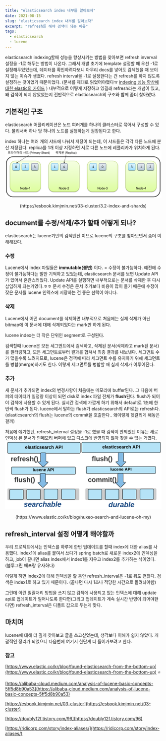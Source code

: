 ```yaml
---
title: "elasticsearch index 내부를 알아보자"
date: 2021-08-15
slug: "elasticsearch index 내부를 알아보자"
excerpt: "refresh를 해야 검색이 되는 이유"
tags:
  - elasticsearch
  - lucene
---
```

elasticsearch indexing할때 성능을 향상시키는 방법을 찾아보면 refresh inverval 설정을 -1로 해두는 방법이 나온다. 그래서 개발 초기에 template 설정할 때 우선 -1로 설정해두었었는데, 데이터를 확인하려다보니 아무리 docs를 넣어도 검색했을 때 보이지 않는 이슈가 생겼다. refresh interval을 -1로 설정한다는 건 refresh를 하지 않도록 설정하는 것이었기 때문이었다. (문서를 제대로 읽었어야했다ㅠ [indexing 성능 향상에 대한 elastic의 가이드]([https://www.elastic.co/guide/en/elasticsearch/reference/current/tune-for-indexing-speed.html](https://www.elastic.co/guide/en/elasticsearch/reference/current/tune-for-indexing-speed.html)) ) 내부적으로 어떻게 저장하고 있길래 refresh라는 개념이 있고, 왜 검색이 되지 않았었는지 전반적으로 elasticsearch의 구조와 함께 좀더 찾아봤다.

## 기본적인 구조

elasticsearch 어플리케이션은 노드 여러개를 하나의 클러스터로 묶어서 구성할 수 있다. 물리서버 하나 당 하나의 노드를 실행하는게 권장된다고 한다. 

index 하나는 여러 개의 샤드에 나눠서 저장이 되는데, 이 샤드들은 각각 다른 노드에 분산 저장된다. replica를 1개 이상 지정하면 서로 다른 노드에 레플리카가 위치하게 된다.
![node_and_shard.png](node_and_shard.png)
<center> (https://esbook.kimjmin.net/03-cluster/3.2-index-and-shards)</center>

## document를 수정/삭제/추가 할때 어떻게 되나?

elasticsearch는 lucene기반의 검색엔진 이므로 lucene의 구조를 찾아보면서 좀더 이해해갔다.

### 수정

Lucene에서 index 파일들은 **immutable(불변)** 이다. = 수정이 불가능하다. 예전에 수정이 불가능하다는 말만 기억하고 있었는데, elasticsearch 문서를 보면 Update API가 있어서 혼란스러웠다. Update API를 실행하면 내부적으로는 문서를 삭제한 후 다시 삽입하게 되는거였다.ㅎㅎ  문서 수정은 문서 추가보다 비용이 많이 들기 때문에 수정이 잦은 문서를 lucene 인덱스에 저장하는 건 좋은 선택이 아니다.

### 삭제

Lucene에서 어떤 document를 삭제하면 내부적으로 처음에는 실제 삭제가 아닌 bitmap에 이 문서에 대해 삭제되었다는 mark만 하게 된다. 

lucene index는 더 작은 단위인 segment로 구성된다. 

검색할때 lucene은 모든 세그먼트에서 검색하고, 삭제된 문서(삭제라고 mark된 문서)를 필터링하고, 모든 세그먼트로부터 결과를 합쳐서 최종 결과를 내보낸다. 세그먼트 수가 많을수록 느려지므로, lucene은 정책에 따라 세그먼트 수를 유지하기 위해 세그먼트를 병합(merge)하기도 한다. 이렇게 세그먼트를 병합할 때 실제 삭제가 이루어진다.

### 추가

새 문서가 추가되면 index의 변경사항이 처음에는 메모리에 buffer된다. 그 다음에 버퍼의 데이터가 일정량 이상이 되면 disk로 index 파일 전체가 **flush**된다. flush가 되어야 검색에 사용할 수 있게 된다. 실시간 검색에 가깝게 하기 위해서 default로 1초에 한번씩 flush가 된다.  lucene에서 말하는 flush가 elasticsearch의 API로는 refresh다. (elasticsearch의 flush는 lucene의 commit을 호출한다.. 왜이렇게 헷갈리게 해놓은걸까) 

처음에 얘기했던,  refresh_interval 설정을 -1로 했을 때 검색이 안되었던 이유는 새로 인덱싱 된 문서가 인메모리 버퍼에 있고 디스크에 반영되지 않아 찾을 수 없는 거였다.
![refresh.png](refresh.png)
<center>(https://www.elastic.co/kr/blog/nuxeo-search-and-lucene-oh-my)</center>

## refresh_interval 설정 어떻게 해야할까

우리 프로젝트에서는 인덱스를 하루에 한번 업데이트를 할때 index에 대한 alias를 사용했다. index1에 alias를 붙여서 쓰다가 spring batch로 새로운 index2에 인덱싱을 하고, job이 끝나면 alias index에서 index1를 지우고 index2를 추가하는 식이었다. (블루그린 배포랑 유사하다)

이렇게 하면 index2에 대해 인덱싱을 할 동안 refresh_interval은 -1로 둬도 괜찮다. 검색은 index1로 하고 있기 때문이다. (끝나면 다시 1초나 적당한 시간으로 돌려놔야함) 

그런데 이런 일괄처리 방법을 쓰지 않고 검색에 사용되고 있는 인덱스에 대해 update api로 업데이트가 일어나도록 한다면(그리고 업데이트가 계속 실시간 반영이 되어야한다면) refresh_interval은 디폴트 값으로 두는게 맞다. 

## 마치며

lucene에 대해 더 깊게 찾아보고 글을 쓰고싶었는데, 생각보다 이해가 쉽지 않았다. 개괄적인 정리가 되었으니 다음번에 여기서 한단계 더 들어가보려고 한다.

### 참고

[https://www.elastic.co/kr/blog/found-elasticsearch-from-the-bottom-up](https://www.elastic.co/kr/blog/found-elasticsearch-from-the-bottom-up) ⭐

[https://alibaba-cloud.medium.com/analysis-of-lucene-basic-concepts-5ff5d8b90a53](https://alibaba-cloud.medium.com/analysis-of-lucene-basic-concepts-5ff5d8b90a53) 

[https://esbook.kimjmin.net/03-cluster](https://esbook.kimjmin.net/03-cluster) 

[https://doubly12f.tistory.com/96](https://doubly12f.tistory.com/96) 

[https://ridicorp.com/story/index-aliases/](https://ridicorp.com/story/index-aliases/)